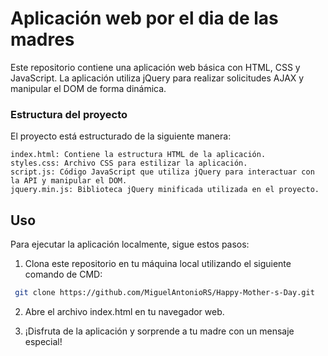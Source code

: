 # Aplicación web por el dia de las madres

Este repositorio contiene una aplicación web básica con HTML, CSS y JavaScript. La aplicación utiliza jQuery para realizar solicitudes AJAX y manipular el DOM de forma dinámica.

### Estructura del proyecto

El proyecto está estructurado de la siguiente manera:

    index.html: Contiene la estructura HTML de la aplicación.
    styles.css: Archivo CSS para estilizar la aplicación.
    script.js: Código JavaScript que utiliza jQuery para interactuar con la API y manipular el DOM.
    jquery.min.js: Biblioteca jQuery minificada utilizada en el proyecto.

## Uso

Para ejecutar la aplicación localmente, sigue estos pasos:

 1. Clona este repositorio en tu máquina local utilizando el siguiente comando de CMD:
```bash
 git clone https://github.com/MiguelAntonioRS/Happy-Mother-s-Day.git
```
2. Abre el archivo index.html en tu navegador web.

3. ¡Disfruta de la aplicación y sorprende a tu madre con un mensaje especial!
